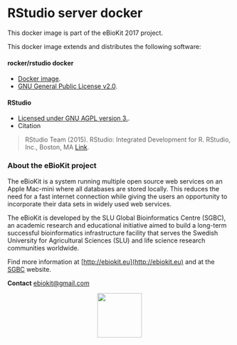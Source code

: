 RStudio server docker
===================

This docker image is part of the eBioKit 2017 project.

This docker image extends and distributes the following software:

#### rocker/rstudio docker
- [Docker image](https://hub.docker.com/r/rocker/rstudio-stable/).
- [GNU General Public License v2.0](https://raw.githubusercontent.com/rocker-org/rocker-versioned/master/LICENSE).
#### RStudio
- [Licensed under GNU AGPL version 3.](https://www.rstudio.com/).
- Citation
> RStudio Team (2015). RStudio: Integrated Development for R. RStudio, Inc., Boston, MA [Link](http://www.rstudio.com/).

### About the eBioKit project

The eBioKit is a system running multiple open source web services on an Apple Mac-mini where all databases are stored locally.
This reduces the need for a fast internet connection while giving the users an opportunity to incorporate their data sets in widely used web services.

The eBioKit is developed by the SLU Global Bioinformatics Centre (SGBC), an academic research and educational initiative aimed to build a long-term successful bioinformatics infrastructure facility that serves the Swedish University for Agricultural Sciences (SLU) and life science research communities worldwide.

Find more information at [http://ebiokit.eu](http://ebiokit.eu)  and at the [SGBC](http://sgbc.slu.se/) website.

**Contact** [ebiokit@gmail.com](ebiokit@gmail.com)

<p style="text-align:center">
<img height=100 src="https://avatars0.githubusercontent.com/u/24695838?v=3&s=200">
</p>
